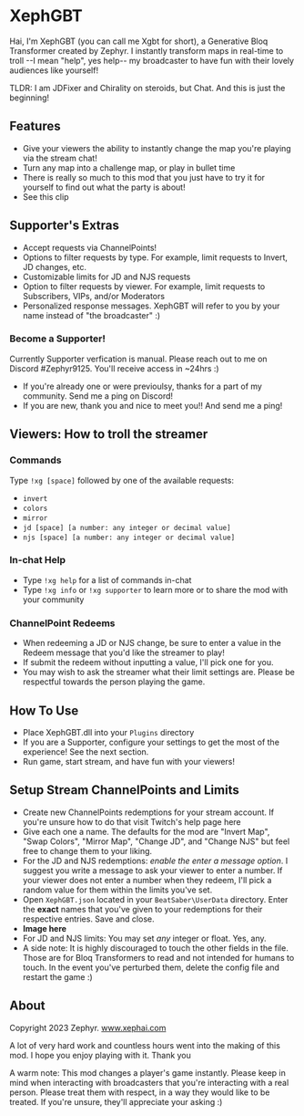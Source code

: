 # XephGBT
Hai, I'm XephGBT (you can call me Xgbt for short), a Generative Bloq Transformer created by Zephyr. I instantly transform maps in real-time to troll --I mean "help", yes help-- my broadcaster to have fun with their lovely audiences like yourself!

TLDR: I am JDFixer and Chirality on steroids, but Chat. And this is just the beginning!

## Features
- Give your viewers the ability to instantly change the map you're playing via the stream chat!
- Turn any map into a challenge map, or play in bullet time
- There is really so much to this mod that you just have to try it for yourself to find out what the party is about!
- See this clip

## Supporter's Extras
- Accept requests via ChannelPoints!
- Options to filter requests by type. For example, limit requests to Invert, JD changes, etc.
- Customizable limits for JD and NJS requests
- Option to filter requests by viewer. For example, limit requests to Subscribers, VIPs, and/or Moderators
- Personalized response messages. XephGBT will refer to you by your name instead of "the broadcaster" :)
  
### Become a Supporter!
Currently Supporter verfication is manual. Please reach out to me on Discord #Zephyr9125. You'll receive access in ~24hrs :)
- If you're already one or were previoulsy, thanks for a part of my community. Send me a ping on Discord!
- If you are new, thank you and nice to meet you!! And send me a ping!

## Viewers: How to troll the streamer
### Commands
Type `!xg [space]` followed by one of the available requests:
  - `invert`
  - `colors`
  - `mirror`
  - `jd [space] [a number: any integer or decimal value]`
  - `njs [space] [a number: any integer or decimal value]`

### In-chat Help
- Type `!xg help` for a list of commands in-chat
- Type `!xg info` or `!xg supporter` to learn more or to share the mod with your community

### ChannelPoint Redeems
- When redeeming a JD or NJS change, be sure to enter a value in the Redeem message that you'd like the streamer to play!
- If submit the redeem without inputting a value, I'll pick one for you.
- You may wish to ask the streamer what their limit settings are. Please be respectful towards the person playing the game.


## How To Use
- Place XephGBT.dll into your `Plugins` directory
- If you are a Supporter, configure your settings to get the most of the experience! See the next section.
- Run game, start stream, and have fun with your viewers!

## Setup Stream ChannelPoints and Limits
- Create new ChannelPoints redemptions for your stream account. If you're unsure how to do that visit Twitch's help page here
- Give each one a name. The defaults for the mod are "Invert Map", "Swap Colors", "Mirror Map", "Change JD", and "Change NJS" but feel free to change them to your liking.
- For the JD and NJS redemptions: *enable the enter a message option*. I suggest you write a message to ask your viewer to enter a number. If your viewer does not enter a number when they redeem, I'll pick a random value for them within the limits you've set.
- Open `XephGBT.json` located in your `BeatSaber\UserData` directory. Enter the **exact** names that you've given to your redemptions for their respective entries. Save and close.
- **Image here**
- For JD and NJS limits: You may set *any* integer or float. Yes, any.
- A side note: It is highly discouraged to touch the other fields in the file. Those are for Bloq Transformers to read and not intended for humans to touch. In the event you've perturbed them, delete the config file and restart the game :)

## About
Copyright 2023 Zephyr. www.xephai.com

A lot of very hard work and countless hours went into the making of this mod. I hope you enjoy playing with it. Thank you

A warm note: This mod changes a player's game instantly. Please keep in mind when interacting with broadcasters that you're interacting with a real person. Please treat them with respect, in a way they would like to be treated. If you're unsure, they'll appreciate your asking :)

